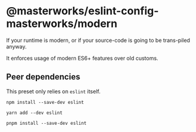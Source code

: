 # @masterworks/eslint-config-masterworks/modern

If your runtime is modern, or if your source-code is going to be trans-piled anyway.

It enforces usage of modern ES6+ features over old customs.

## Peer dependencies

This preset only relies on `eslint` itself.

```shell
npm install --save-dev eslint
```

```shell
yarn add --dev eslint
```

```shell
pnpm install --save-dev eslint
```
